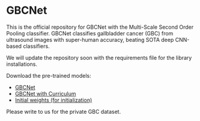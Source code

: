 # GBCNet
This is the official repository for GBCNet with the Multi-Scale Second Order Pooling classifier. GBCNet classifies gallbladder cancer (GBC) from ultrasound images with super-human accuracy, beating SOTA deep CNN-based classifiers.

We will update the repository soon with the requirements file for the library installations. 

Download the pre-trained models:
* [GBCNet](https://drive.google.com/file/d/1uBkzlydC9vY8kQsgrlg6983q5WLAK2wS/view)
* [GBCNet with Curriculum](https://drive.google.com/file/d/1s9DMOtgK3TaYBitaYD9IcepmHwxgFZTt/view)
* [Initial weights (for initialization)](https://drive.google.com/file/d/14V0UIVWGFE0Ez3B4pxZUmDLjWRUmV5tP/view)

Please write to us for the private GBC dataset. 
